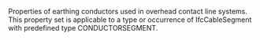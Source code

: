 Properties of earthing conductors used in overhead contact line systems. This property set is applicable to a type or occurrence of IfcCableSegment with predefined type CONDUCTORSEGMENT.
